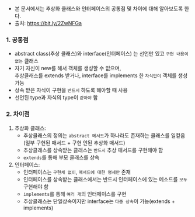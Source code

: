 * 본 문서에서는 추상화 클래스와 인터페이스의 공통점 및 차이에 대해 알아보도록 한다.
* 출처: https://bit.ly/2ZwNFGa

### 1. 공통점
* abstract class(추상 클래스)와 interface(인터페이스) 는 선언만 있고 `구현 내용이 없는` 클래스  
* 자기 자신이 new를 해서 객체를 생성할 수 없으며,  
  추상클래스를 extends 받거나, interface를 implements 한 `자식만이` 객체를 생성 가능
* 상속 받은 자식이 구현을 `반드시` 하도록 해야할 때 사용 
* 선언된 type과 자식의 type이 `같아야` 함

### 2. 차이점
1. 추상화 클래스:  
    * 추상클래스의 정의는 `abstract 메서드`가 하나라도 존재하는 클래스를 일컫음  
      (일부 구현된 매서드 + 구현 안된 추상화 매서드)  
    * 추상클래스를 상속받는 클래스는 `반드시` 추상 매서드를 구현해야 함  
    * `extends`를 통해 부모 클래스를 상속
2. 인터페이스:  
    * 인터페이스는 `구현체 없이`, `매서드에 대한 명세만` 존재  
    * 인터페이스를 상속받는 클래스에서는 반드시 인터페이스에 있는 메소드를 `모두` 구현해야 함  
    * `implements`를 통해 `여러 개`의 인터페이스를 구현
    * 추상클래스는 단일상속이지만 interface는 `다중 상속`이 가능(extends + implements)

